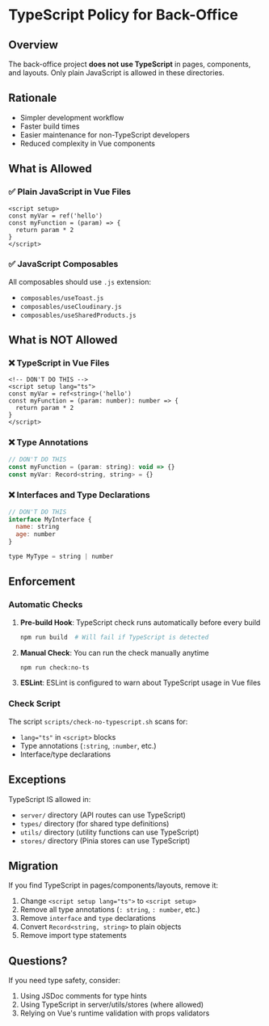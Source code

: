 # TypeScript Policy for Back-Office

## Overview
The back-office project **does not use TypeScript** in pages, components, and layouts. Only plain JavaScript is allowed in these directories.

## Rationale
- Simpler development workflow
- Faster build times
- Easier maintenance for non-TypeScript developers
- Reduced complexity in Vue components

## What is Allowed

### ✅ Plain JavaScript in Vue Files
```vue
<script setup>
const myVar = ref('hello')
const myFunction = (param) => {
  return param * 2
}
</script>
```

### ✅ JavaScript Composables
All composables should use `.js` extension:
- `composables/useToast.js`
- `composables/useCloudinary.js`
- `composables/useSharedProducts.js`

## What is NOT Allowed

### ❌ TypeScript in Vue Files
```vue
<!-- DON'T DO THIS -->
<script setup lang="ts">
const myVar = ref<string>('hello')
const myFunction = (param: number): number => {
  return param * 2
}
</script>
```

### ❌ Type Annotations
```javascript
// DON'T DO THIS
const myFunction = (param: string): void => {}
const myVar: Record<string, string> = {}
```

### ❌ Interfaces and Type Declarations
```javascript
// DON'T DO THIS
interface MyInterface {
  name: string
  age: number
}

type MyType = string | number
```

## Enforcement

### Automatic Checks
1. **Pre-build Hook**: TypeScript check runs automatically before every build
   ```bash
   npm run build  # Will fail if TypeScript is detected
   ```

2. **Manual Check**: You can run the check manually anytime
   ```bash
   npm run check:no-ts
   ```

3. **ESLint**: ESLint is configured to warn about TypeScript usage in Vue files

### Check Script
The script `scripts/check-no-typescript.sh` scans for:
- `lang="ts"` in `<script>` blocks
- Type annotations (`:string`, `:number`, etc.)
- Interface/type declarations

## Exceptions

TypeScript IS allowed in:
- `server/` directory (API routes can use TypeScript)
- `types/` directory (for shared type definitions)
- `utils/` directory (utility functions can use TypeScript)
- `stores/` directory (Pinia stores can use TypeScript)

## Migration

If you find TypeScript in pages/components/layouts, remove it:

1. Change `<script setup lang="ts">` to `<script setup>`
2. Remove all type annotations (`: string`, `: number`, etc.)
3. Remove `interface` and `type` declarations
4. Convert `Record<string, string>` to plain objects
5. Remove import type statements

## Questions?

If you need type safety, consider:
1. Using JSDoc comments for type hints
2. Using TypeScript in server/utils/stores (where allowed)
3. Relying on Vue's runtime validation with props validators
